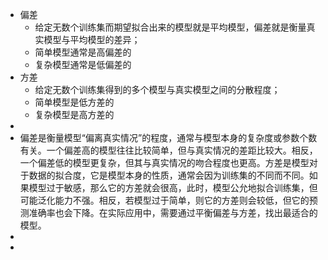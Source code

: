 - 偏差
	- 给定无数个训练集而期望拟合出来的模型就是平均模型，偏差就是衡量真实模型与平均模型的差异；
	- 简单模型通常是高偏差的
	- 复杂模型通常是低偏差的
- 方差
	- 给定无数个训练集得到的多个模型与真实模型之间的分散程度；
	- 简单模型是低方差的
	- 复杂模型是高方差的
-
- 偏差是衡量模型“偏离真实情况”的程度，通常与模型本身的复杂度或参数个数有关。一个偏差高的模型往往比较简单，但与真实情况的差距比较大。相反，一个偏差低的模型更复杂，但其与真实情况的吻合程度也更高。方差是模型对于数据的拟合度，它是模型本身的性质，通常会因为训练集的不同而不同。如果模型过于敏感，那么它的方差就会很高，此时，模型公允地拟合训练集，但可能泛化能力不强。相反，若模型过于简单，则它的方差则会较低，但它的预测准确率也会下降。在实际应用中，需要通过平衡偏差与方差，找出最适合的模型。
-
-